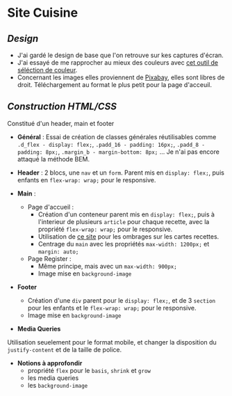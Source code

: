 # Site Cuisine

## _Design_
- J'ai gardé le design de base que l'on retrouve sur kes captures d'écran.
- J'ai essayé de me rapprocher au mieux des couleurs avec [cet outil de séléction de couleur](https://imagecolorpicker.com/fr).
- Concernant les images elles proviennent de [Pixabay](https://pixabay.com/fr/), elles sont libres de droit. Téléchargement au format le plus petit pour la page d'acceuil.

## _Construction HTML/CSS_

Constitué d'un header, main et footer
- __Général__ : Essai de création de classes générales réutilisables comme ``.d_flex - display: flex;``, ``.padd_16 - padding: 16px;``, ``.padd_8 - padding: 8px;``, ``.margin_b - margin-bottom: 8px;`` ... Je n'ai pas encore attaqué la méthode BEM.

- __Header__ : 2 blocs, une ``nav`` et un ``form``. Parent mis en ```display: flex;```, puis enfants en ```flex-wrap: wrap;``` pour le responsive.

- __Main__ :

    - Page d'accueil : 
        - Création d'un conteneur parent mis en ```display: flex;```, puis à l'interieur de plusieurs ``article`` pour chaque recette, avec la propriété ```flex-wrap: wrap;``` pour le responsive.
        - Utilisation de [ce site](https://shadows.brumm.af/) pour les ombrages sur les cartes recettes.
        - Centrage du ``main`` avec les propriétés ``max-width: 1200px;`` et ``margin: auto;``
    - Page Register : 
        - Même principe, mais avec un ``max-width: 900px;``
        - Image mise en ``background-image``

- __Footer__
    - Création d'une ``div`` parent pour le ```display: flex;```, et de 3 ``section`` pour les enfants et le ```flex-wrap: wrap;``` pour le responsive.
    - Image mise en ``background-image``

- __Media Queries__

Utilisation seuelement pour le format mobile, et changer la disposition du ``justify-content`` et de la taille de police.

- __Notions à approfondir__
    - propriété ``flex`` pour le ``basis``, ``shrink`` et ``grow``
    - les media queries
    - les ``background-image``

